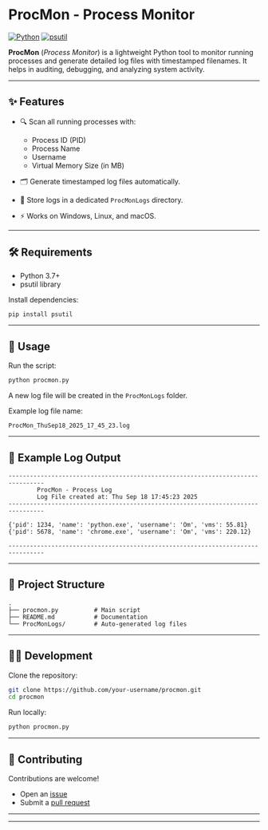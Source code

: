# ProcMon - Process Monitor

[![Python](https://img.shields.io/badge/Python-3.7%2B-blue.svg)](https://www.python.org/)
[![psutil](https://img.shields.io/badge/dependency-psutil-green.svg)](https://pypi.org/project/psutil/)

**ProcMon** (*Process Monitor*) is a lightweight Python tool to monitor running processes and generate detailed log files with timestamped filenames. It helps in auditing, debugging, and analyzing system activity.

---

## ✨ Features

* 🔍 Scan all running processes with:

  * Process ID (PID)
  * Process Name
  * Username
  * Virtual Memory Size (in MB)
* 🗂️ Generate timestamped log files automatically.
* 📁 Store logs in a dedicated `ProcMonLogs` directory.
* ⚡ Works on Windows, Linux, and macOS.

---

## 🛠️ Requirements

* Python 3.7+
* psutil library

Install dependencies:

```bash
pip install psutil
```

---

## 🚀 Usage

Run the script:

```bash
python procmon.py
```

A new log file will be created in the `ProcMonLogs` folder.

Example log file name:

```
ProcMon_ThuSep18_2025_17_45_23.log
```

---

## 📄 Example Log Output

```
--------------------------------------------------------------------------------
        ProcMon - Process Log
        Log File created at: Thu Sep 18 17:45:23 2025
--------------------------------------------------------------------------------

{'pid': 1234, 'name': 'python.exe', 'username': 'Om', 'vms': 55.81}
{'pid': 5678, 'name': 'chrome.exe', 'username': 'Om', 'vms': 220.12}

--------------------------------------------------------------------------------
```

---

## 📂 Project Structure

```
.
├── procmon.py          # Main script
├── README.md           # Documentation
└── ProcMonLogs/        # Auto-generated log files
```

---

## 🧑‍💻 Development

Clone the repository:

```bash
git clone https://github.com/your-username/procmon.git
cd procmon
```

Run locally:

```bash
python procmon.py
```

---

## 🤝 Contributing

Contributions are welcome!

* Open an [issue](https://github.com/your-username/procmon/issues)
* Submit a [pull request](https://github.com/your-username/procmon/pulls)

---


---

